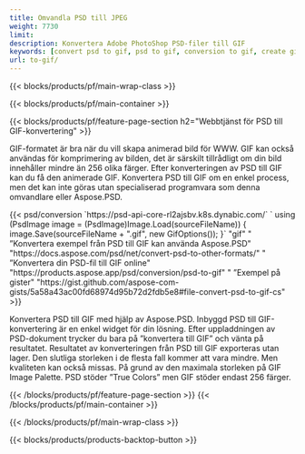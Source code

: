 ```yaml
---
title: Omvandla PSD till JPEG
weight: 7730
limit: 
description: Konvertera Adobe PhotoShop PSD-filer till GIF
keywords: [convert psd to gif, psd to gif, conversion to gif, create gif from psd, print psd as gif]
url: to-gif/
---
```


{{< blocks/products/pf/main-wrap-class >}}

{{< blocks/products/pf/main-container >}}

{{< blocks/products/pf/feature-page-section h2="Webbtjänst för PSD till GIF-konvertering" >}}
<p>GIF-formatet är bra när du vill skapa animerad bild för WWW. GIF kan också användas för komprimering av bilden, det är särskilt tillrådligt om din bild innehåller mindre än 256 olika färger. Efter konverteringen av PSD till GIF kan du få den animerade GIF. Konvertera PSD till GIF om en enkel process, men det kan inte göras utan specialiserad programvara som denna omvandlare eller Aspose.PSD.</p>
{{< psd/conversion `https://psd-api-core-rl2ajsbv.k8s.dynabic.com/` 
`    using (PsdImage image = (PsdImage)Image.Load(sourceFileName))
    {
        image.Save(sourceFileName + ".gif",  new GifOptions());
    }` 
"gif" "
”Konvertera exempel från PSD till GIF kan använda Aspose.PSD"  "https://docs.aspose.com/psd/net/convert-psd-to-other-formats/" "
”Konvertera din PSD-fil till GIF online" "https://products.aspose.app/psd/conversion/psd-to-gif" "
”Exempel på gister" "https://gist.github.com/aspose-com-gists/5a58a43ac00fd68974d95b72d2fdb5e8#file-convert-psd-to-gif-cs" >}}
<p>Konvertera PSD till GIF med hjälp av Aspose.PSD. Inbyggd PSD till GIF-konvertering är en enkel widget för din lösning. Efter uppladdningen av PSD-dokument trycker du bara på ”konvertera till GIF” och vänta på resultatet. Resultatet av konverteringen från PSD till GIF exporteras utan lager. Den slutliga storleken i de flesta fall kommer att vara mindre. Men kvaliteten kan också missas. På grund av den maximala storleken på GIF Image Palette. PSD stöder ”True Colors” men GIF stöder endast 256 färger. </p>
{{< /blocks/products/pf/feature-page-section >}}
{{< /blocks/products/pf/main-container >}}


{{< /blocks/products/pf/main-wrap-class >}}

{{< blocks/products/products-backtop-button >}}
